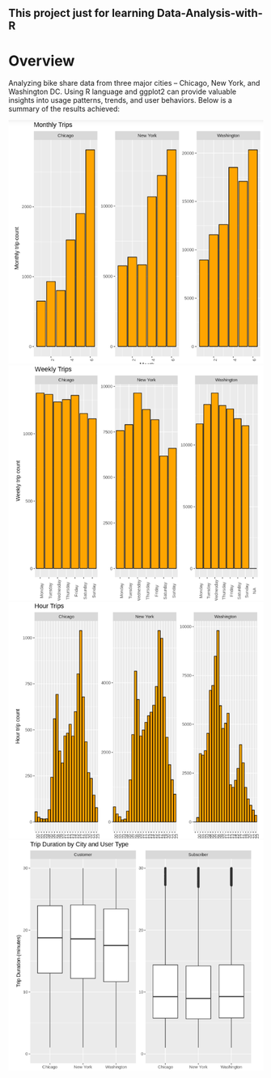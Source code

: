## This project just for learning Data-Analysis-with-R

# Overview

Analyzing bike share data from three major cities – Chicago, New York, and Washington DC. 
Using R language and ggplot2 can provide valuable insights into usage patterns, trends, and user behaviors. 
Below is a summary of the results achieved:

![img.png](monthly.png)
![img.png](weekly.png)
![img.png](hour.png)
![img.png](common_trip_from_start_to_end.png)